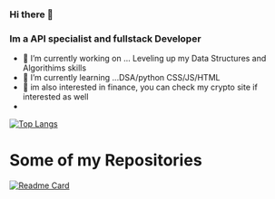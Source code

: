### Hi there 👋
### Im a API specialist and fullstack Developer



- 🔭 I’m currently working on ... Leveling up my Data Structures and Algorithims skills
- 🌱 I’m currently learning ...DSA/python CSS/JS/HTML
- 🌱 im also interested in finance, you can check my crypto site if interested as well
- 

[![Top Langs](https://github-readme-stats.vercel.app/api/top-langs/?username=calmcat1)](https://github.com/anuraghazra/github-readme-stats)

# Some of my Repositories
[![Readme Card](https://github-readme-stats.vercel.app/api/pin/?username=calmcat1&repo=util-files-for-future-APIs)](https://github.com/anuraghazra/github-readme-stats)
